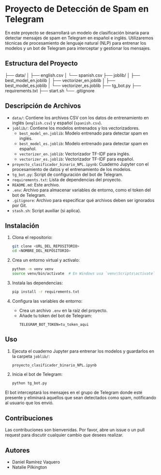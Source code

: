 # Proyecto de Detección de Spam en Telegram

En este proyecto se desarrollará un modelo de clasificación binaria para detectar mensajes de spam en Telegram en español e inglés. Utilizaremos técnicas de procesamiento de lenguaje natural (NLP) para entrenar los modelos y un bot de Telegram para interceptar y gestionar los mensajes.

## Estructura del Proyecto
├── data/
│   ├── english.csv
│   └── spanish.csv
├── joblib/
│   ├── best_model_en.joblib
│   ├── vectorizer_en.joblib
│   ├── best_model_es.joblib
│   └── vectorizer_es.joblib
├── tg_bot.py
├── requirements.txt
├── start.sh
└── .gitignore

## Descripción de Archivos

- `data/`: Contiene los archivos CSV con los datos de entrenamiento en inglés (`english.csv`) y español (`spanish.csv`).
- `joblib/`: Contiene los modelos entrenados y los vectorizadores.
  - `best_model_en.joblib`: Modelo entrenado para detectar spam en inglés.
  - `best_model_es.joblib`: Modelo entrenado para detectar spam en español.
  - `vectorizer_en.joblib`: Vectorizador TF-IDF para inglés.
  - `vectorizer_es.joblib`: Vectorizador TF-IDF para español.
- `proyecto_clasificador_binario_NPL.ipynb`: Cuaderno Jupyter con el procesamiento de datos y el entrenamiento de los modelos.
- `tg_bot.py`: Script de configuración del bot de Telegram.
- `requirements.txt`: Lista de dependencias del proyecto.
- `README.md`: Este archivo.
- `.env`: Archivo para almacenar variables de entorno, como el token del bot de Telegram.
- `.gitignore`: Archivo para especificar qué archivos deben ser ignorados por Git.
- `stash.sh`: Script auxiliar (si aplica).

## Instalación

1. Clona el repositorio:
    ```sh
    git clone <URL_DEL_REPOSITORIO>
    cd <NOMBRE_DEL_REPOSITORIO>
    ```

2. Crea un entorno virtual y actívalo:
    ```sh
    python -m venv venv
    source venv/bin/activate  # En Windows usa `venv\Scripts\activate`
    ```

3. Instala las dependencias:
    ```sh
    pip install -r requirements.txt
    ```

4. Configura las variables de entorno:
    - Crea un archivo `.env` en la raíz del proyecto.
    - Añade tu token del bot de Telegram:
      ```
      TELEGRAM_BOT_TOKEN=tu_token_aqui
      ```

## Uso

1. Ejecuta el cuaderno Jupyter para entrenar los modelos y guardarlos en la carpeta `joblib/`:
    ```sh
    proyecto_clasificador_binario_NPL.ipynb
    ```

2. Inicia el bot de Telegram:
    ```sh
    python tg_bot.py
    ```

El bot interceptará los mensajes en el grupo de Telegram donde esté presente y eliminará aquellos que sean detectados como spam, notificando al usuario que los envió.

## Contribuciones

Las contribuciones son bienvenidas. Por favor, abre un issue o un pull request para discutir cualquier cambio que desees realizar.

## Autores

- Daniel Ramírez Vaquero
- Natalie Pilkington